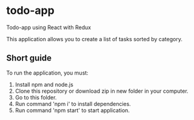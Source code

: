 # todo-app
Todo-app using React with Redux

This application allows you to create a list of tasks sorted by category.

## Short guide
To run the application, you must:

1. Install npm and node.js
2. Clone this repository or download zip in new folder in your computer.
3. Go to this folder.
4. Run command 'npm i' to install dependencies.
5. Run command 'npm start' to start application.
